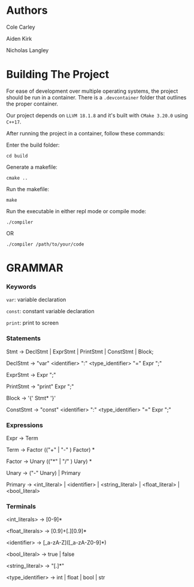 # Authors
Cole Carley

Aiden Kirk

Nicholas Langley


# Building The Project
For ease of development over multiple operating systems, the project should be run in a container. There is a `.devcontainer` folder that outlines the proper container. 

Our project depends on `LLVM 18.1.8` and it's built with `CMake 3.20.0` using `C++17`.

After running the project in a container, follow these commands:

Enter the build folder: 
```
cd build
```

Generate a makefile:
```
cmake ..
```

Run the makefile:
```
make
```

Run the executable in either repl mode or compile mode:
```
./compiler
```
OR
```
./compiler /path/to/your/code
```


# GRAMMAR

### Keywords

`var`: variable declaration

`const`: constant variable declaration

`print`: print to screen

### Statements

Stmt -> DeclStmt | ExprStmt | PrintStmt | ConstStmt | Block;

DeclStmt -> "var" \<identifier\> ":" \<type_identifier\> "=" Expr ";"

ExprStmt -> Expr ";"

PrintStmt -> "print" Expr ";"

Block -> '{' Stmt* '}'

ConstStmt -> "const" \<identifier\> ":" \<type_identifier\> "=" Expr ";"


### Expressions

Expr -> Term

Term -> Factor (("+" | "-" ) Factor) *

Factor -> Unary (("*" | "/" ) Uary) *

Unary -> ("-" Unary) | Primary

Primary -> \<int_literal\> | \<identifier\> | \<string_literal\> |  \<float_literal\> | \<bool_literal\>

### Terminals

\<int_literals\> -> [0-9]*

\<float_literals\> -> [0.9]+[\.][0.9]*

\<identifier\> -> [_a-zA-Z]\([_a-zA-Z0-9]*\)

\<bool_literal\> -> true | false

\<string_literal\> -> "[.]*"

\<type_identifier\> -> int | float | bool | str